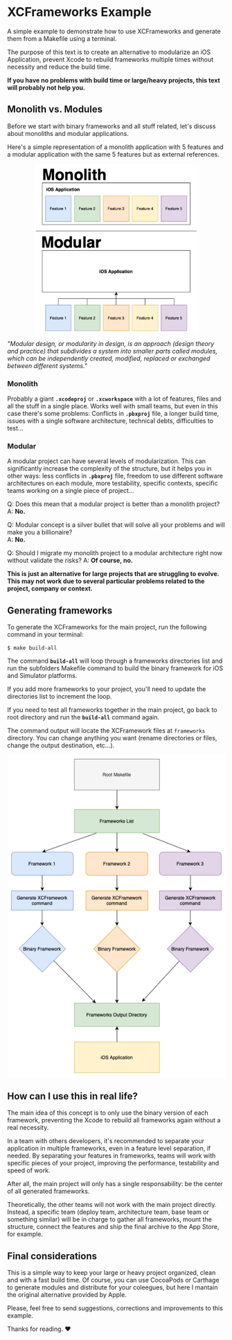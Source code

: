 # XCFrameworks Example

A simple example to demonstrate how to use XCFrameworks and generate them from a Makefile using a terminal.

The purpose of this text is to create an alternative to modularize an iOS Application, prevent Xcode to rebuild frameworks multiple times without necessity and reduce the build time. 

**If you have no problems with build time or large/heavy projects, this text will probably not help you.**

## Monolith vs. Modules
Before we start with binary frameworks and all stuff related, let's discuss about monoliths and modular applications.

Here's a simple representation of a monolith application with 5 features and a modular application with the same 5 features but as external references.

<p align="center">
    <img src="repository-images/modular.png" width="380" max-width="60%" alt="Repository Filters" />
</p>

*"Modular design, or modularity in design, is an approach (design theory and practice) that subdivides a system into smaller parts called modules, which can be independently created, modified, replaced or exchanged between different systems."*

### Monolith
Probably a giant **`.xcodeproj`** or **`.xcworkspace`** with a lot of features, files and all the stuff in a single place. Works well with small teams, but even in this case there's some problems: Conflicts in **`.pbxproj`**  file, a longer build time, issues with a single software architecture, technical debts, difficulties to test...

### Modular
A modular project can have several levels of modularization. This can significantly increase the complexity of the structure, but it helps you in other ways: less conflicts in **`.pbxproj`**  file, freedom to use different software architectures on each module, more testability, specific contexts, specific teams working on a single piece of project...

Q: Does this mean that a modular project is better than a monolith project?
<br/>
A: **No.**

Q: Modular concept is a silver bullet that will solve all your problems and will make you a billionaire?
<br/>
A: **No.**

Q: Should I migrate my monolith project to a modular architecture right now without validate the risks?
A: **Of course, no.**

**This is just an alternative for large projects that are struggling to evolve. This may not work due to several particular problems related to the project, company or context.**

## Generating frameworks
To generate the XCFrameworks for the main project, run the following command in your terminal:
```
$ make build-all
```

The command **`build-all`** will loop through a frameworks directories list and run the subfolders Makefile command to build the binary framework for iOS and Simulator platforms.

If you add more frameworks to your project, you'll need to update the directories list to increment the loop.

If you need to test all frameworks together in the main project, go back to root directory and run the **`build-all`** command again.

The command output will locate the XCFramework files at `frameworks` directory. You can change anything you want (rename directories or files, change the output destination, etc...).

<p align="center">
    <img src="repository-images/diagram.png" max-width="80%" alt="Repository Filters" />
</p>

## How can I use this in real life?
The main idea of this concept is to only use the binary version of each framework, preventing the Xcode to rebuild all frameworks again without a real necessity.

In a team with others developers, it's recommended to separate your application in multiple frameworks, even in a feature level separation, if needed.
By separating your features in frameworks, teams will work with specific pieces of your project, improving the performance, testability and speed of work.

After all, the main project will only has a single responsability: be the center of all generated frameworks.

Theoretically, the other teams will not work with the main project directly. Instead, a specific team (deploy team, architecture team, base team or something similar) will be in charge to gather all frameworks, mount the structure, connect the features and ship the final archive to the App Store, for example.

## Final considerations

This is a simple way to keep your large or heavy project organized, clean and with a fast build time. Of course, you can use CocoaPods or Carthage to generate modules and distribute for your coleegues, but here I mantain the original alternative provided by Apple. 

Please, feel free to send suggestions, corrections and improvements to this example.

Thanks for reading. ♥️